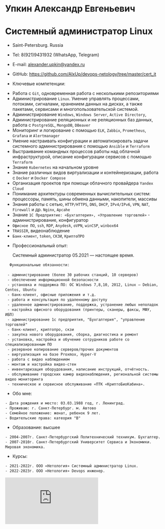 # Упкин Александр Евгеньевич
# Системный администратор Linux


* Saint-Petersburg. Russia
* Tel: 8(921)9431932 (WhatsApp, Telegram) 
* E-mail: alexander.upkin@yandex.ru 
* GitHub: https://github.com/AlxUp/devops-netology/tree/master/cert_it 


* Ключевые компетенции:

 - Работа с `Git`, одновременная работа с несколькими репозиториями
 - Администрирование `Linux`. Умение управлять процессами, потоками, сигналами, хранением данных на дисках, 
   а также пакетами, сервисами и многопользовательской системой. 
 - Администрирование `Windows`, `Windows Server`, `Active Directory`, 
 - Администрирование реляционных и не реляционных баз данных, работа с `PostgreSQL`, `MongoDB`, `DBeaver`
 - Мониторинг и логирование с помощью `ELK`, `Zabbix`, `Prometheus`, `Grafana` и `Alertmanager`
 - Умение настраивать конфигурации и автоматизировать задачи системного администрирования с помощью 
   `Ansible` и `Terraform`
 - Выстраивание командных процессов работы над облачной инфраструктурой, описание конфигурации сервисов 
   с помощью `Terraform`
 - Знание `Kubernetes` на начальном уровне 
 - Знание различных видов виртуализации и контейнеризации, работа с `Docker` и `Docker Compose`
 - Организация проектов при помощи облачного провайдера `Yandex Cloud`
 - Понимание архитектуры современных вычислительных систем: процессоры, память, шины обмена данными, накопители, массивы
 - Знания работы с сетью, `HTTP/HTTPS`, `DNS`, `DHCP`, `IPv4/IPv6`, `VPN`, `NAT`, `Firewall` и др.
   `Nginx`, `Apcahe`
 - Знание `1С Предприятие: «Бухгалтерия», «Управление торговлей»` - администрирование, конфигуратор
 - `Офисное ПО`, `ssh`, `RDP`, `Anydesk`, `oVPN`, `winCSP`, `winbox64` 
 - `TRASSIR`, видеонаблюдение
 - `Банк-клиент`, `token`, `СКЗИ`, `КриптоПРО`
 

* Профессиональный опыт:

  Системный администратор
  05.2021 — настоящее время.

```
  Функциональные обязанности:

 - администрирование (более 30 рабочих станций, 10 серверов)
 - обеспечение информационной безопасности
 - установка и поддержка ПО: ОС Windows 7,8,10, 2012, Linux – Debian, Centos, Ubuntu
 - банк-клиент, офисные приложения и т.д. 
 - работа и консультация по удаленному доступу
 - удаленное администрирование, поддержка, устранение любых неполадок
 - настройка офисного оборудования (принтеры, сканеры, факсы, МФУ, ИБП)
 - администрирование 1с предприятия, "Бухгалтерия", "управление торговлей"
 - банк-клиент, криптопро, скзи
 - закупка нового оборудования, сборка, диагностика и ремонт
 - установка, настройка и обучение сотрудников работе со специализированным ПО
 - резервное копирование серверов/прочих документов
 - виртуализация на базе Proxmox, Hyper-V
 - работа с видео наблюдением
 - монтаж и настройка видео-стен
 - инвентаризация оборудования, написание инструкций, отчётность.
 - обслуживание городских камер видеонаблюдения, региональной системы видео мониторинга
 - техническое и сервисное обслуживание «ПТК «КриптоБиоКабина».

```



* Обо мне:
```
- Дата рождения и место: 03.03.1988 год, г. Ленинград.
- Проживаю: г. Санкт-Петербург. м. Автово
- Семейное положение: женат, ребенок 9 лет.
- Водительские права: катеория "В"
```
* Образование: высшее
```
- 2004-2007г. Санкт-Петербургский Политехнический техникум. Бухгалтер.
- 2007-2010г. Санкт-Петербургский Университет Сервиса и Экономики. Мировая экономика.
```
* Курсы:
```
- 2021-2022г. ООО «Нетология» Системный администратор Linux. 
- 2022-2023г. ООО «Нетология» Devops инженер.
```
![SCREENSHOT](https://github.com/AlxUp/devops-netology/blob/master/cert_it/SysAdm/IT%20Linux.pdf)
